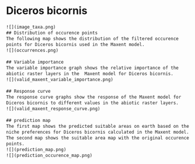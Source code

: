 # Diceros bicornis 
    ![](image_taxa.png) 
    ## Distribution of occurence points 
    The following map shows the distribution of the filtered occurence points for Diceros bicornis used in the Maxent model. 
    ![](occurrences.png)
    
    ## Variable importance 
    The variable importance graph shows the relative importance of the abiotic raster layers in the  Maxent model for Diceros bicornis. 
    ![](valid_maxent_variable_importance.png)
    
    ## Response curve 
    The response curve graphs show the response of the Maxent model for Diceros bicornis to different values in the abiotic raster layers. 
    ![](valid_maxent_response_curve.png)
    
    ## prediction map 
    The first map shows the predicted suitable areas on earth based on the niche preferences for Diceros bicornis calculated in the Maxent model. The second map shows the suitable area map with the original occurence points. 
    ![](prediction_map.png)
    ![](prediction_occurence_map.png)
    
